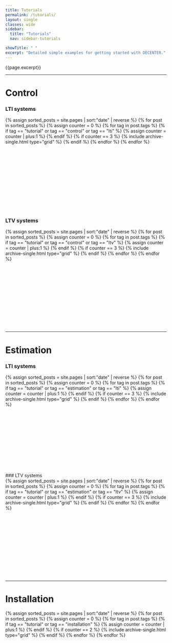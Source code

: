```yaml
---
title: Tutorials
permalink: /tutorials/
layout: single
classes: wide
sidebar:
  title: "Tutorials"
  nav: sidebar-tutorials

showTitle: " "
excerpt: "Detailed simple examples for getting started with DECENTER."
---
```


{{page.excerpt}}

***
# Control
### LTI systems
<div class="grid__wrapper">
{% assign sorted_posts = site.pages | sort:"date" | reverse %}
{% for post in sorted_posts %}
  {% assign counter = 0 %}
  {% for tag in post.tags %}
    {% if tag == "tutorial" or tag == "control" or tag == "lti"   %}
      {% assign counter = counter | plus:1 %}
    {% endif %}
    {% if counter == 3 %}
      {% include archive-single.html type="grid" %}
    {% endif %}
  {% endfor %}
{% endfor %}
</div>
<br> <br> <br> <br> <br> <br> <br> <br><br><br><br><br>

### LTV systems
<div class="grid__wrapper">
{% assign sorted_posts = site.pages | sort:"date" | reverse %}
{% for post in sorted_posts %}
  {% assign counter = 0 %}
  {% for tag in post.tags %}
    {% if tag == "tutorial" or tag == "control" or tag == "ltv"   %}
      {% assign counter = counter | plus:1 %}
    {% endif %}
    {% if counter == 3 %}
      {% include archive-single.html type="grid" %}
    {% endif %}
  {% endfor %}
{% endfor %}
</div>
<br> <br> <br> <br> <br> <br> <br> <br><br><br><br><br>

***

# Estimation
### LTI systems
<div class="grid__wrapper">
{% assign sorted_posts = site.pages | sort:"date" | reverse %}
{% for post in sorted_posts %}
  {% assign counter = 0 %}
  {% for tag in post.tags %}
    {% if tag == "tutorial" or tag == "estimation" or tag == "lti"   %}
      {% assign counter = counter | plus:1 %}
    {% endif %}
    {% if counter == 3 %}
      {% include archive-single.html type="grid" %}
    {% endif %}
  {% endfor %}
{% endfor %}
</div>
<br> <br> <br> <br> <br> <br> <br> <br><br><br><br><br>
### LTV systems
<div class="grid__wrapper">
{% assign sorted_posts = site.pages | sort:"date" | reverse %}
{% for post in sorted_posts %}
  {% assign counter = 0 %}
  {% for tag in post.tags %}
    {% if tag == "tutorial" or tag == "estimation" or tag == "ltv"   %}
      {% assign counter = counter | plus:1 %}
    {% endif %}
    {% if counter == 3 %}
      {% include archive-single.html type="grid" %}
    {% endif %}
  {% endfor %}
{% endfor %}
</div>
<br> <br> <br> <br> <br> <br> <br> <br><br><br><br><br>

***

# Installation
<div class="grid__wrapper">
{% assign sorted_posts = site.pages | sort:"date" | reverse %}
{% for post in sorted_posts %}
  {% assign counter = 0 %}
  {% for tag in post.tags %}
    {% if tag == "tutorial" or tag == "installation" %}
      {% assign counter = counter | plus:1 %}
    {% endif %}
    {% if counter == 2 %}
      {% include archive-single.html type="grid" %}
    {% endif %}
  {% endfor %}
{% endfor %}
</div>
<br> <br> <br> <br> <br> <br> <br> <br><br><br><br><br>
